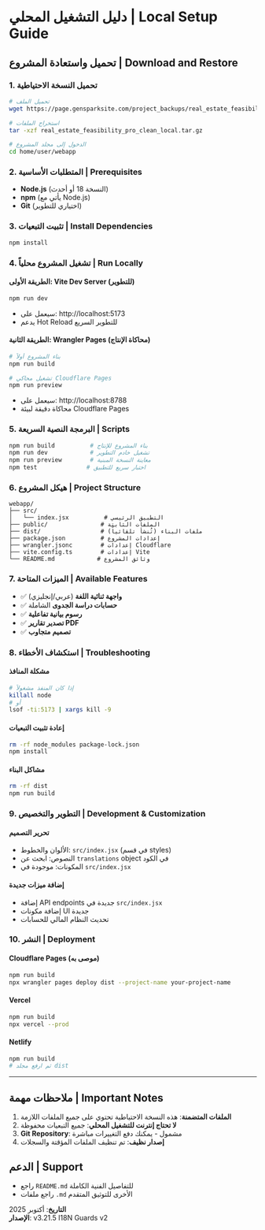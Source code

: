 # دليل التشغيل المحلي | Local Setup Guide

## تحميل واستعادة المشروع | Download and Restore

### 1. تحميل النسخة الاحتياطية
```bash
# تحميل الملف
wget https://page.gensparksite.com/project_backups/real_estate_feasibility_pro_clean_local.tar.gz

# استخراج الملفات
tar -xzf real_estate_feasibility_pro_clean_local.tar.gz

# الدخول إلى مجلد المشروع
cd home/user/webapp
```

### 2. المتطلبات الأساسية | Prerequisites
- **Node.js** (النسخة 18 أو أحدث)
- **npm** (يأتي مع Node.js)
- **Git** (اختياري للتطوير)

### 3. تثبيت التبعيات | Install Dependencies
```bash
npm install
```

### 4. تشغيل المشروع محلياً | Run Locally

#### الطريقة الأولى: Vite Dev Server (للتطوير)
```bash
npm run dev
```
- سيعمل على: http://localhost:5173
- يدعم Hot Reload للتطوير السريع

#### الطريقة الثانية: Wrangler Pages (محاكاة الإنتاج)
```bash
# بناء المشروع أولاً
npm run build

# تشغيل محاكي Cloudflare Pages
npm run preview
```
- سيعمل على: http://localhost:8788
- محاكاة دقيقة لبيئة Cloudflare Pages

### 5. البرمجة النصية السريعة | Scripts
```bash
npm run build          # بناء المشروع للإنتاج
npm run dev            # تشغيل خادم التطوير
npm run preview        # معاينة النسخة المبنية
npm test              # اختبار سريع للتطبيق
```

### 6. هيكل المشروع | Project Structure
```
webapp/
├── src/
│   └── index.jsx          # التطبيق الرئيسي
├── public/               # الملفات الثابتة
├── dist/                 # ملفات البناء (تُنشأ تلقائياً)
├── package.json          # إعدادات المشروع
├── wrangler.jsonc        # إعدادات Cloudflare
├── vite.config.ts        # إعدادات Vite
└── README.md            # وثائق المشروع
```

### 7. الميزات المتاحة | Available Features
- ✅ **واجهة ثنائية اللغة** (عربي/إنجليزي)
- ✅ **حسابات دراسة الجدوى** الشاملة
- ✅ **رسوم بيانية تفاعلية**
- ✅ **تصدير تقارير PDF**
- ✅ **تصميم متجاوب**

### 8. استكشاف الأخطاء | Troubleshooting

#### مشكلة المنافذ
```bash
# إذا كان المنفذ مشغولاً
killall node
# أو
lsof -ti:5173 | xargs kill -9
```

#### إعادة تثبيت التبعيات
```bash
rm -rf node_modules package-lock.json
npm install
```

#### مشاكل البناء
```bash
rm -rf dist
npm run build
```

### 9. التطوير والتخصيص | Development & Customization

#### تحرير التصميم
- الألوان والخطوط: `src/index.jsx` (في قسم styles)
- النصوص: ابحث عن `translations` object في الكود
- المكونات: موجودة في `src/index.jsx`

#### إضافة ميزات جديدة
- إضافة API endpoints جديدة في `src/index.jsx`
- إضافة مكونات UI جديدة
- تحديث النظام المالي للحسابات

### 10. النشر | Deployment

#### Cloudflare Pages (موصى به)
```bash
npm run build
npx wrangler pages deploy dist --project-name your-project-name
```

#### Vercel
```bash
npm run build
npx vercel --prod
```

#### Netlify
```bash
npm run build
# ثم ارفع مجلد dist
```

---

## ملاحظات مهمة | Important Notes

1. **الملفات المتضمنة**: هذه النسخة الاحتياطية تحتوي على جميع الملفات اللازمة
2. **لا تحتاج إنترنت للتشغيل المحلي**: جميع التبعيات محفوظة
3. **Git Repository**: مشمول - يمكنك دفع التغييرات مباشرة
4. **إصدار نظيف**: تم تنظيف الملفات المؤقتة والسجلات

## الدعم | Support
- راجع `README.md` للتفاصيل الفنية الكاملة
- راجع ملفات `.md` الأخرى للتوثيق المتقدم

**التاريخ**: أكتوبر 2025  
**الإصدار**: v3.21.5 I18N Guards v2